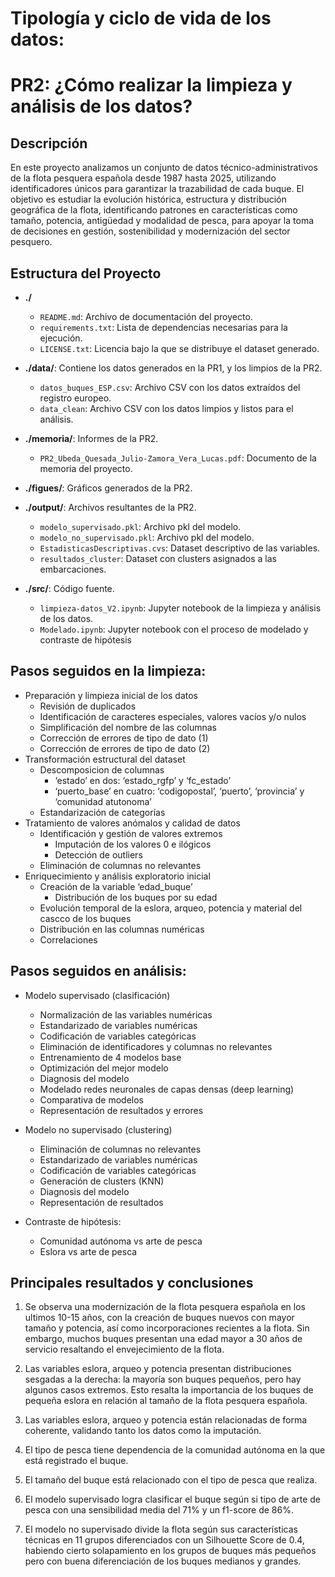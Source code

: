 # Tipología y ciclo de vida de los datos: 
# PR2: ¿Cómo realizar la limpieza y análisis de los datos?

## Descripción 

En este proyecto analizamos un conjunto de datos técnico-administrativos de la flota pesquera española desde 1987 hasta 2025, utilizando identificadores únicos para garantizar la trazabilidad de cada buque. El objetivo es estudiar la evolución histórica, estructura y distribución geográfica de la flota, identificando patrones en características como tamaño, potencia, antigüedad y modalidad de pesca, para apoyar la toma de decisiones en gestión, sostenibilidad y modernización del sector pesquero.

## Estructura del Proyecto
- **./**
  - `README.md`: Archivo de documentación del proyecto.
  - `requirements.txt`: Lista de dependencias necesarias para la ejecución.
  - `LICENSE.txt`: Licencia bajo la que se distribuye el dataset generado.

- **./data/**: Contiene los datos generados en la PR1, y los limpios de la PR2.
  - `datos_buques_ESP.csv`: Archivo CSV con los datos extraídos del registro europeo.
  - `data_clean`: Archivo CSV con los datos limpios y listos para el análisis.
    
- **./memoria/**: Informes de la PR2.
  - `PR2_Ubeda_Quesada_Julio-Zamora_Vera_Lucas.pdf`: Documento de la memoria del proyecto.

- **./figues/**: Gráficos generados de la PR2.

- **./output/**: Archivos resultantes de la PR2.
  - `modelo_supervisado.pkl`: Archivo pkl del modelo.
  - `modelo_no_supervisado.pkl`: Archivo pkl del modelo.
  - `EstadisticasDescriptivas.cvs`: Dataset descriptivo de las variables.
  - `resultados_cluster`: Dataset con clusters asignados a las embarcaciones.

- **./src/**: Código fuente.
  - `limpieza-datos_V2.ipynb`: Jupyter notebook de la limpieza y análisis de los datos.
  - `Modelado.ipynb`: Jupyter notebook con el proceso de modelado y contraste de hipótesis
    
## Pasos seguidos en la limpieza:

-  Preparación y limpieza inicial de los datos
    -  Revisión de duplicados
    -  Identificación de caracteres especiales, valores vacíos y/o nulos
    -  Simplificación del nombre de las columnas
    -  Corrección de errores de tipo de dato (1)
    -  Corrección de errores de tipo de dato (2)
-  Transformación estructural del dataset
    - Descomposicion de columnas
        -  ‘estado’ en dos: ‘estado_rgfp’ y ‘fc_estado’
        -  ‘puerto_base’ en cuatro: ‘codigopostal’, ‘puerto’, ‘provincia’ y ‘comunidad atutonoma’
    - Estandarización de categorías
-  Tratamiento de valores anómalos y calidad de datos
    -  Identificación y gestión de valores extremos
        - Imputación de los valores 0 e ilógicos
        - Detección de outliers
    -  Eliminación de columnas no relevantes
- Enriquecimiento y análisis exploratorio inicial
    - Creación de la variable ‘edad_buque’
        - Distribución de los buques por su edad
    - Evolución temporal de la eslora, arqueo, potencia y material del cascco de los buques
    - Distribución en las columnas numéricas
    - Correlaciones

## Pasos seguidos en análisis:

- Modelo supervisado (clasificación)
    - Normalización de las variables numéricas
    - Estandarizado de variables numéricas
    - Codificación de variables categóricas
    - Eliminación de identificadores y columnas no relevantes
    - Entrenamiento de 4 modelos base
    - Optimización del mejor modelo
    - Diagnosis del modelo
    - Modelado redes neuronales de capas densas (deep learning)
    - Comparativa de modelos
    - Representación de resultados y errores
  
- Modelo no supervisado (clustering)
    - Eliminación de columnas no relevantes
    - Estandarizado de variables numéricas
    - Codificación de variables categóricas
    - Generación de clusters (KNN)
    - Diagnosis del modelo
    - Representación de resultados

- Contraste de hipótesis:
    - Comunidad autónoma vs arte de pesca
    - Eslora vs arte de pesca


## Principales resultados y conclusiones

1. Se observa una modernización de la flota pesquera española en los ultimos 10-15 años, con la creación de buques nuevos con mayor tamaño y potencia, así como incorporaciones recientes a la flota. Sin embargo, muchos buques presentan una edad mayor a 30 años de servicio resaltando el envejecimiento de la flota.

2. Las variables eslora, arqueo y potencia presentan distribuciones sesgadas a la derecha: la mayoría son buques pequeños, pero hay algunos casos extremos.  Esto resalta la importancia de los buques de pequeña eslora en relación al tamaño de la flota pesquera española.

3. Las variables eslora, arqueo y potencia están relacionadas de forma coherente, validando tanto los datos como la imputación.

4. El tipo de pesca tiene dependencia de la comunidad autónoma en la que está registrado el buque.

5. El tamaño del buque está relacionado con el tipo de pesca que realiza.

6. El modelo supervisado logra clasificar el buque según si tipo de arte de pesca con una sensibilidad media del 71% y un f1-score de 86%.

7. El modelo no supervisado divide la flota según sus características técnicas en 11 grupos diferenciados con un Silhouette Score de 0.4, habiendo cierto solapamiento en los grupos de buques más pequeños pero con buena diferenciación de los buques medianos y grandes.



